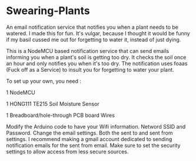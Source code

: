 # Swearing-Plants
An email notification service that notifies you when a plant needs to be watered. I made this for fun. It's vulgar, because I thought it would be funny if my basil cussed me out for forgetting to water it, instead of just dying.

This is a NodeMCU based notification service that can send emails informing you when a plant's soil is getting too dry. It checks the soil once an hour and only notifies you when it's too dry. The notification uses foaas (Fuck off as a Service) to insult you for forgetting to water your plant. 

To set up your own, you need :

1 NodeMCU

1 HONG111 TE215 Soil Moisture Sensor

1 Breadboard/hole-through PCB board
Wires

Modify the Arduino code to have your Wifi information. Netword SSID and Password. Change the email settings. Both the sent to and sent from settings. I recommend making a gmail account dedicated to sending notification emails for the sent from email. Make sure to set the security settings to allow access from less secure sources.
